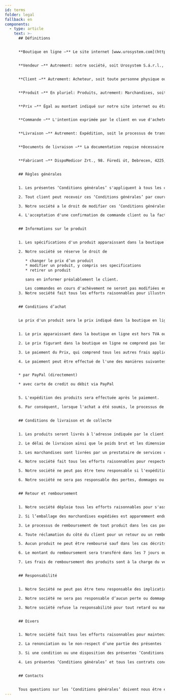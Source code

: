 ```yaml
---
id: terms
folder: legal
fallback: en
components:
  - type: article
    text: >-
      ## Définitions


      **Boutique en ligne –** Le site internet [www.urosystem.com](https://www.urosystem.com/)


      **Vendeur –** Autrement: notre société, soit Urosystem S.á.r.l., don’t le siège sociale se trouve sous le 26 Szent István park, 1137 Budapest, La Hongrie, Numéro de TVA communautaire: HU22923820. 


      **Client –** Autrement: Acheteur, soit toute personne physique ou morale qui achète des produits via la boutique en ligne.


      **Produit –** En pluriel: Produits, autrement: Marchandises, soit tout produit urologique disponible à l'achat dans notre boutique en ligne, vendu par notre société et acheté par le client.


      **Prix –** Égal au montant indiqué sur notre site internet ou établi autrement. 


      **Commande –** L'intention exprimée par le client en vue d'acheter des produits dans notre boutique en ligne.


      **Livraison –** Autrement: Expédition, soit le processus de transfert des marchandises commandées au client.


      **Documents de livraison –** La documentation requise nécessaire pour effectuer l'expédition.


      **Fabricant –** DispoMedicor Zrt., 98. Füredi út, Debrecen, 4225, Hungary.  


      ## Règles générales


      1. Les présentes ‘Conditions générales’ s'appliquent à tous les contrats et commandes concernant la vente de toute marchandise par notre société aux clients. Si un contrat distinct est conclu entre notre société et un client et qu'il contient des informations différentes des présentes ‘Conditions générales’, les conditions générales décrites dans le contrat séparé s'appliqueront. Tous les termes et conditions des présents ‘Conditions générales’ non élaborés dans un contrat séparé s'appliqueront également au contrat séparé.

      2. Tout client peut recevoir ces ‘Conditions générales’ par courrier électronique sur demande.

      3. Notre société a le droit de modifier ces ‘Conditions générales’ de temps à autre sans notification directe des clients.

      4. L'acceptation d'une confirmation de commande client ou la facturation des marchandises sera considérée comme une preuve concluante de l'acceptation par le client des présentes ‘Conditions générales’.


      ## Informations sur le produit


      1. Les spécifications d'un produit apparaissant dans la boutique en ligne correspondent aux spécifications réelles du produit décrit. Le vendeur ou le fabricant a le droit de modifier les spécifications sans en avertir les clients du vendeur. Notre société fait tous les efforts raisonnables pour fournir des informations exactes et à jour sur tous les produits disponibles dans la boutique en ligne. Le client peut confirmer toute spécification en contactant le vendeur en cas de doute.

      2. Notre société se réserve le droit de

         * changer le prix d’un produit
         * modifier un produit, y compris ses specifications
         * retirer un produit

         sans en informer préalablement le client.

         Les commandes en cours d'achèvement ne seront pas modifiées en raison de ces changements.
      3. Notre société fait tous les efforts raisonnables pour illustrer chaque produit de la boutique en ligne de la manière la plus précise possible. Le vendeur n'assume aucune responsabilité pour les différences mineures entre l'illustration du produit et le produit livré tant que les différences n'affectent pas l'utilisabilité du produit ou les spécifications directement décrites dans la boutique en ligne.. Tous les détails des marchandises peuvent être confirmés par le client en contactant notre société.


      ## Conditions d’achat


      Le prix d'un produit sera le prix indiqué dans la boutique en ligne, au moment de la commande.


      1. Le prix apparaissant dans la boutique en ligne est hors TVA ou tout autre coût applicable.

      2. Le prix figurant dans la boutique en ligne ne comprend pas les frais d'expédition, qui sont à la charge du client. (EXW)

      3. Le paiement du Prix, qui comprend tous les autres frais applicables, y compris, mais sans s'y limiter, les frais décrits aux points (2) et (3), doit être exécuté immédiatement après la confirmation de la commande.

      4. Le paiement peut être effectué de l'une des manières suivantes:


      * par PayPal (directement) 

      * avec carte de credit ou débit via PayPal


      5. L'expédition des produits sera effectuée après le paiement.

      6. Par conséquent, lorsque l'achat a été soumis, le processus de livraison des produits au client démarre instantanément. Pour cette raison, les commandes ayant été soumis, ne peuvent pas être annulées.


      ## Conditions de livraison et de collecte


      1. Les produits seront livrés à l'adresse indiquée par le client.

      2. Le délai de livraison ainsi que le poids brut et les dimensions des marchandises commandées seront précisés par le vendeur lors de la passation de la commande.

      3. Les marchandises sont livrées par un prestataire de services courrier défini au moment de la commande à la discrétion de l'acheteur au prix indiqué lors de la commande du produit aux conditions DDU (Rendu droits non acquittés).

      4. Notre société fait tous les efforts raisonnables pour respecter le délai de livraison indiqué et pour expédier les marchandises en parfait état. Si le vendeur est conscient de la défaillance de la livraison des marchandises dans le délai préalablement spécifié, l'acheteur en sera informé.

      5. Notre société ne peut pas être tenu responsable si l'expédition échoue pour des raisons hors de son contrôle.

      6. Notre société ne sera pas responsable des pertes, dommages ou dépenses induits par l'acheteur ou tout tiers (y compris, mais sans s'y limiter, la société de transport chargée de la livraison).


      ## Retour et remboursement


      1. Notre société déploie tous les efforts raisonnables pour s'assurer que tous les produits achetés sont livrés en parfait état. Une fois l'expédition terminée, le client doit vérifier si les produits commandés ont été livrés en parfait état et en parfait état.

      2. Si l’emballage des marchandises expédiées est apparemment endommagé, nous recommandons de ne pas accepter la livraison. Les produits livrés par notre société étant des produits stériles, l'échange n'est pas possible.

      3. Le processus de remboursement de tout produit dans les cas particuliers décrits sous (2) sera soumis à l'approbation de notre société.

      4. Toute réclamation du côté du client pour un retour ou un remboursement doit être soumise au vendeur dans les 14 jours suivant la livraison.

      5. Aucun produit ne peut être remboursé sauf dans les cas décrits sous (2).

      6. Le montant du remboursement sera transféré dans les 7 jours ouvrables après que la société a été informée par le prestataire de services d'expédition de l'échec de la livraison pour refus d'acceptation survenu en raison d'un emballage endommagé, et que les coordonnées bancaires du client sont disponibles pour le vendeur.

      7. Les frais de remboursement des produits sont à la charge du vendeur.


      ## Responsabilité


      1. Notre Société ne peut pas être tenu responsable des implications faites par l'acheteur, ou par toute autre partie impliquée dans le processus de réalisation d'une commande concernant la qualité ou les spécifications des produits, ou leur adéquation à la fin que soit l’ intention d'utilisation du client.

      2. Notre société ne sera pas responsable d’aucun perte ou dommage subi par le client résultant de l'utilisation inappropriée de tout produit.

      3. Notre société refuse la responsabilité pour tout retard ou manquement à l'exécution des obligations énoncées dans les présentes ‘Conditions générales’ s'il est induit par des événements de force majeure, y compris mais sans s'y limiter: accidents, catastrophes naturelles, panne de machines, indisponibilité de matières premières, grève, événéments hors contrôle humaine. Si un retard persiste pendant une durée que notre société juge déraisonnable ou si tout effort fait pour surmonter les obstacles induits par un événement de force majeure est vain, le vendeur peut résilier le contrat sans aucune responsabilité.


      ## Divers


      1. Notre société fait tous les efforts raisonnables pour maintenir la sécurité de la boutique en ligne. Pour les pertes et dommages induits par l'utilisation de la boutique en ligne, notre société ne peut pas être tenu responsable.

      2. La renonciation ou le non-respect d’une partie des présentes ‘Conditions générales’ par l'une ou l'autre des parties ne doit pas être interprété comme une renonciation aux autres parties de ces ‘Conditions générales’,ni comme une renonciation de la même partie à tout moment par la suite.

      3. Si une condition ou une disposition des présentes ‘Conditions générales’ devient déclarée invalide, inapplicable ou illégale pour quelque raison que ce soit par n’importe quel tribunal, la partie restante de ces ‘Conditions générales’ s'appliquera toujours.

      4. Les présentes ‘Conditions générales’ et tous les contrats conclus entre notre société et le client seront régis et interprétés conformément aux lois de la Hongrie. Les parties se soumettent par la présente à la compétence exclusive des tribunaux hongrois.


      ## Contacts


      Tous questions sur les ‘Conditions générales’ doivent nous être envoyées à l'adresse [mail@urosystem.com](mail@urosystem.com).
---
```

